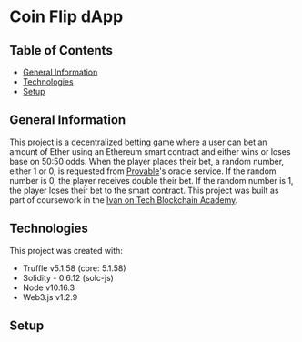 # Coin Flip dApp

## Table of Contents

- [General Information](#general-information)
- [Technologies](#technologies)
- [Setup](#setup)

## General Information

This project is a decentralized betting game where a user can bet an amount of Ether using an Ethereum smart contract and either wins or loses base on 50:50 odds. When the player places their bet, a random number, either 1 or 0, is requested from [Provable](https://provable.xyz/)'s oracle service. If the random number is 0, the player receives double their bet. If the random number is 1, the player loses their bet to the smart contract. This project was built as part of coursework in the [Ivan on Tech Blockchain Academy](https://academy.ivanontech.com/).

## Technologies

This project was created with:

- Truffle v5.1.58 (core: 5.1.58)
- Solidity - 0.6.12 (solc-js)
- Node v10.16.3
- Web3.js v1.2.9

## Setup
